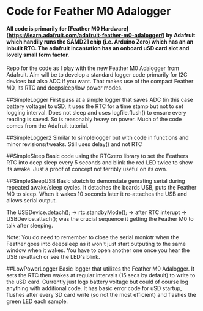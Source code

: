 # Code for Feather M0 Adalogger 
#### All code is primarily for [Feather M0 Hardware] (https://learn.adafruit.com/adafruit-feather-m0-adalogger/) by Adafruit which handily runs the SAMD21 chip (i.e. Arduino Zero) which has an an inbuilt RTC. The adafruit incantation has an onboard uSD card slot and lovely small form factor. 
Repo for the code  as I play with the new Feather M0 Adalogger from Adafruit. Aim will be to develop a standard logger code primarily for I2C devices but also ADC if you want. That makes use of the compact Feather M0, its RTC and deepsleep/low power modes.

##SimpleLogger
First pass at a simple logger that saves ADC (in this case battery voltage) to uSD, it uses the RTC for a time stamp but not to set logging interval. Does not sleep and uses logfile.flush() to ensure every reading is saved. So is reasonably heavy on power. Much of the code comes from the Adafruit tutorial.

##SimpleLogger2
Similar to simplelogger but with code in functions and minor revisions/tweaks. Still uses delay() and not RTC

##SimpleSleep
Basic code using the RTCzero library to set the Feathers RTC into deep sleep every 5 seconds and blink the red LED twice to show its awake. Just a proof of concept not terribly useful on its own.

##SimpleSleepUSB
Basic sketch to demonstate genrating serial during repeated awake/sleep cycles. It detaches the boards USB, puts the Feather M0 to sleep. When it wakes 10 seconds later it re-attaches the USB and allows serial output.

The USBDevice.detach(); -> rtc.standbyMode(); -> after RTC interupt -> USBDevice.attach(); was the crucial sequence it getting the Feather M0 to talk after sleeping.

Note: You do need to remember to close the serial moniotr when the Feather goes into deepsleep as it won't just start outputing to the same window when it wakes. You have to open another one once you hear the USB re-attach or see the LED's blink.

##LowPowerLogger
Basic logger that utilizes the Feather M0 Adalogger. It sets the RTC then wakes at regular intervals (15 secs by default) to write to the uSD card. Currently just logs battery voltage but could of course log anything with additional code.
It has basic error code for uSD startup, flushes after every SD card write (so not the most efficient) and flashes the green LED each sample.


